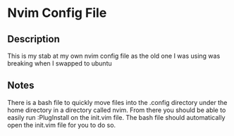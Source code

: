 # Nvim Config File

## Description

This is my stab at my own nvim config file as the old one I was using was breaking when I swapped to ubuntu

## Notes

There is a bash file to quickly move files into the .config directory under the home directory in a directory called nvim. From there you should be able to easily run :PlugInstall on the init.vim file. The bash file should automatically open the init.vim file for you to do so.
